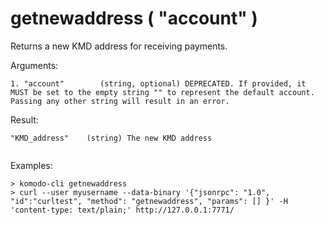 # getnewaddress ( "account" )

Returns a new KMD address for receiving payments.


Arguments:
```
1. "account"        (string, optional) DEPRECATED. If provided, it MUST be set to the empty string "" to represent the default account. Passing any other string will result in an error.

```
Result:
```
"KMD_address"    (string) The new KMD address


```
Examples:
```
> komodo-cli getnewaddress 
> curl --user myusername --data-binary '{"jsonrpc": "1.0", "id":"curltest", "method": "getnewaddress", "params": [] }' -H 'content-type: text/plain;' http://127.0.0.1:7771/
```
